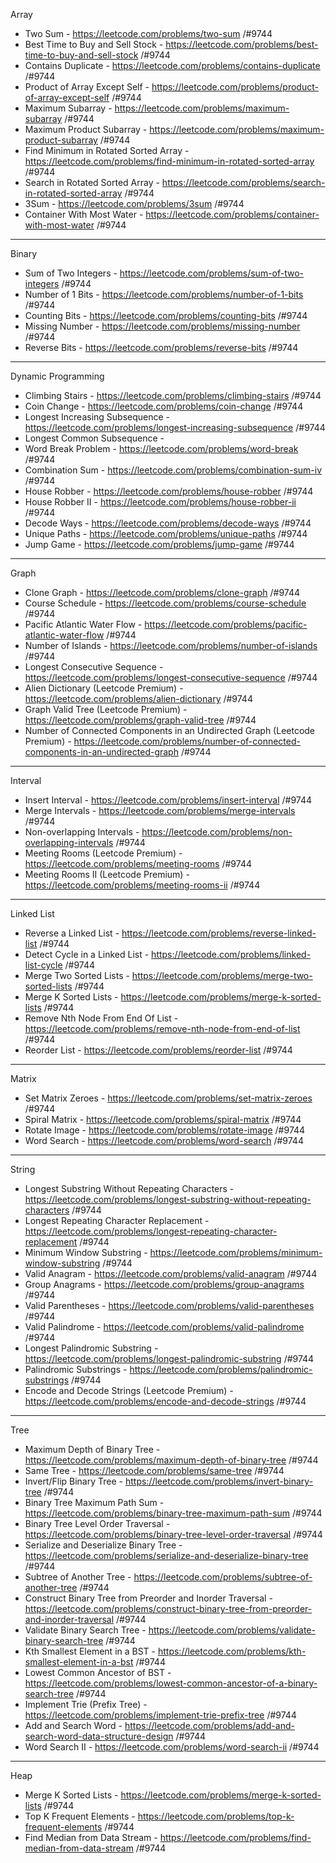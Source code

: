 Array

- Two Sum - https://leetcode.com/problems/two-sum /#9744
- Best Time to Buy and Sell Stock - https://leetcode.com/problems/best-time-to-buy-and-sell-stock /#9744
- Contains Duplicate - https://leetcode.com/problems/contains-duplicate /#9744
- Product of Array Except Self - https://leetcode.com/problems/product-of-array-except-self /#9744
- Maximum Subarray - https://leetcode.com/problems/maximum-subarray /#9744
- Maximum Product Subarray - https://leetcode.com/problems/maximum-product-subarray /#9744
- Find Minimum in Rotated Sorted Array - https://leetcode.com/problems/find-minimum-in-rotated-sorted-array /#9744
- Search in Rotated Sorted Array - https://leetcode.com/problems/search-in-rotated-sorted-array /#9744
- 3Sum - https://leetcode.com/problems/3sum /#9744
- Container With Most Water - https://leetcode.com/problems/container-with-most-water /#9744

---

Binary

- Sum of Two Integers - https://leetcode.com/problems/sum-of-two-integers /#9744
- Number of 1 Bits - https://leetcode.com/problems/number-of-1-bits /#9744
- Counting Bits - https://leetcode.com/problems/counting-bits /#9744
- Missing Number - https://leetcode.com/problems/missing-number /#9744
- Reverse Bits - https://leetcode.com/problems/reverse-bits /#9744

---

Dynamic Programming

- Climbing Stairs - https://leetcode.com/problems/climbing-stairs /#9744
- Coin Change - https://leetcode.com/problems/coin-change /#9744
- Longest Increasing Subsequence - https://leetcode.com/problems/longest-increasing-subsequence /#9744
- Longest Common Subsequence -
- Word Break Problem - https://leetcode.com/problems/word-break /#9744
- Combination Sum - https://leetcode.com/problems/combination-sum-iv /#9744
- House Robber - https://leetcode.com/problems/house-robber /#9744
- House Robber II - https://leetcode.com/problems/house-robber-ii /#9744
- Decode Ways - https://leetcode.com/problems/decode-ways /#9744
- Unique Paths - https://leetcode.com/problems/unique-paths /#9744
- Jump Game - https://leetcode.com/problems/jump-game /#9744

---

Graph

- Clone Graph - https://leetcode.com/problems/clone-graph /#9744
- Course Schedule - https://leetcode.com/problems/course-schedule /#9744
- Pacific Atlantic Water Flow - https://leetcode.com/problems/pacific-atlantic-water-flow /#9744
- Number of Islands - https://leetcode.com/problems/number-of-islands /#9744
- Longest Consecutive Sequence - https://leetcode.com/problems/longest-consecutive-sequence /#9744
- Alien Dictionary (Leetcode Premium) - https://leetcode.com/problems/alien-dictionary /#9744
- Graph Valid Tree (Leetcode Premium) - https://leetcode.com/problems/graph-valid-tree /#9744
- Number of Connected Components in an Undirected Graph (Leetcode Premium) - https://leetcode.com/problems/number-of-connected-components-in-an-undirected-graph /#9744

---

Interval

- Insert Interval - https://leetcode.com/problems/insert-interval /#9744
- Merge Intervals - https://leetcode.com/problems/merge-intervals /#9744
- Non-overlapping Intervals - https://leetcode.com/problems/non-overlapping-intervals /#9744
- Meeting Rooms (Leetcode Premium) - https://leetcode.com/problems/meeting-rooms /#9744
- Meeting Rooms II (Leetcode Premium) - https://leetcode.com/problems/meeting-rooms-ii /#9744

---

Linked List

- Reverse a Linked List - https://leetcode.com/problems/reverse-linked-list /#9744
- Detect Cycle in a Linked List - https://leetcode.com/problems/linked-list-cycle /#9744
- Merge Two Sorted Lists - https://leetcode.com/problems/merge-two-sorted-lists /#9744
- Merge K Sorted Lists - https://leetcode.com/problems/merge-k-sorted-lists /#9744
- Remove Nth Node From End Of List - https://leetcode.com/problems/remove-nth-node-from-end-of-list /#9744
- Reorder List - https://leetcode.com/problems/reorder-list /#9744

---

Matrix

- Set Matrix Zeroes - https://leetcode.com/problems/set-matrix-zeroes /#9744
- Spiral Matrix - https://leetcode.com/problems/spiral-matrix /#9744
- Rotate Image - https://leetcode.com/problems/rotate-image /#9744
- Word Search - https://leetcode.com/problems/word-search /#9744

---

String

- Longest Substring Without Repeating Characters - https://leetcode.com/problems/longest-substring-without-repeating-characters /#9744
- Longest Repeating Character Replacement - https://leetcode.com/problems/longest-repeating-character-replacement /#9744
- Minimum Window Substring - https://leetcode.com/problems/minimum-window-substring /#9744
- Valid Anagram - https://leetcode.com/problems/valid-anagram /#9744
- Group Anagrams - https://leetcode.com/problems/group-anagrams /#9744
- Valid Parentheses - https://leetcode.com/problems/valid-parentheses /#9744
- Valid Palindrome - https://leetcode.com/problems/valid-palindrome /#9744
- Longest Palindromic Substring - https://leetcode.com/problems/longest-palindromic-substring /#9744
- Palindromic Substrings - https://leetcode.com/problems/palindromic-substrings /#9744
- Encode and Decode Strings (Leetcode Premium) - https://leetcode.com/problems/encode-and-decode-strings /#9744

---

Tree

- Maximum Depth of Binary Tree - https://leetcode.com/problems/maximum-depth-of-binary-tree /#9744
- Same Tree - https://leetcode.com/problems/same-tree /#9744
- Invert/Flip Binary Tree - https://leetcode.com/problems/invert-binary-tree /#9744
- Binary Tree Maximum Path Sum - https://leetcode.com/problems/binary-tree-maximum-path-sum /#9744
- Binary Tree Level Order Traversal - https://leetcode.com/problems/binary-tree-level-order-traversal /#9744
- Serialize and Deserialize Binary Tree - https://leetcode.com/problems/serialize-and-deserialize-binary-tree /#9744
- Subtree of Another Tree - https://leetcode.com/problems/subtree-of-another-tree /#9744
- Construct Binary Tree from Preorder and Inorder Traversal - https://leetcode.com/problems/construct-binary-tree-from-preorder-and-inorder-traversal /#9744
- Validate Binary Search Tree - https://leetcode.com/problems/validate-binary-search-tree /#9744
- Kth Smallest Element in a BST - https://leetcode.com/problems/kth-smallest-element-in-a-bst /#9744
- Lowest Common Ancestor of BST - https://leetcode.com/problems/lowest-common-ancestor-of-a-binary-search-tree /#9744
- Implement Trie (Prefix Tree) - https://leetcode.com/problems/implement-trie-prefix-tree /#9744
- Add and Search Word - https://leetcode.com/problems/add-and-search-word-data-structure-design /#9744
- Word Search II - https://leetcode.com/problems/word-search-ii /#9744

---

Heap

- Merge K Sorted Lists - https://leetcode.com/problems/merge-k-sorted-lists /#9744
- Top K Frequent Elements - https://leetcode.com/problems/top-k-frequent-elements /#9744
- Find Median from Data Stream - https://leetcode.com/problems/find-median-from-data-stream /#9744

